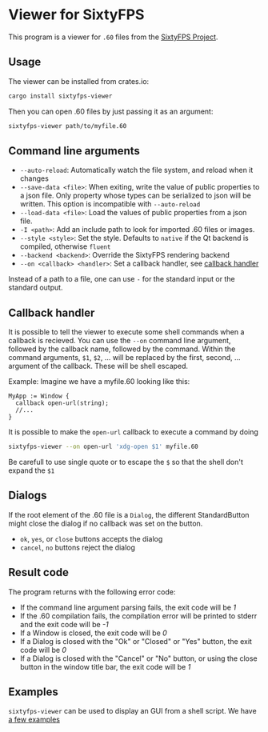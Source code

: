 # Viewer for SixtyFPS

This program is a viewer for `.60` files from the [SixtyFPS Project](https://sixtyfps.io).

## Usage

The viewer can be installed from crates.io:

```bash
cargo install sixtyfps-viewer
```

Then you can open .60 files by just passing it as an argument:

```bash
sixtyfps-viewer path/to/myfile.60
```

## Command line arguments

 - `--auto-reload`: Automatically watch the file system, and reload when it changes
 - `--save-data <file>`: When exiting, write the value of public properties to a json file.
   Only property whose types can be serialized to json will be written.
   This option is incompatible with `--auto-reload`
 - `--load-data <file>`: Load the values of public properties from a json file.
 - `-I <path>`: Add an include path to look for imported .60 files or images.
 - `--style <style>`: Set the style. Defaults to `native` if the Qt backend is compiled, otherwise `fluent`
 - `--backend <backend>`: Override the SixtyFPS rendering backend
 - `--on <callback> <handler>`: Set a callback handler, see [callback handler](#callback-handlers)

Instead of a path to a file, one can use `-` for the standard input or the standard output.

## Callback handler

It is possible to tell the viewer to execute some shell commands when a callback is recieved.
You can use the `--on` command line argument, followed by the callback name, followed by the command.
Within the command arguments, `$1`, `$2`, ... will be replaced by the first, second, ... argument of the
callback. These will be shell escaped.

Example: Imagine we have a myfile.60 looking like this:

```60
MyApp := Window {
  callback open-url(string);
  //...
}
```

It is possible to make the `open-url` callback to execute a command by doing

```bash
sixtyfps-viewer --on open-url 'xdg-open $1' myfile.60
```

Be carefull to use single quote or to escape the `$` so that the shell don't expand the `$1`


## Dialogs

If the root element of the .60 file is a `Dialog`, the different StandardButton might close
the dialog if no callback was set on the button.

 - `ok`, `yes`, or `close` buttons accepts the dialog
 - `cancel`, `no` buttons reject the dialog

## Result code

The program returns with the following error code:
 - If the command line argument parsing fails, the exit code will be *1*
 - If the .60 compilation fails, the compilation error will be printed to stderr and the exit code
   will be *-1*
 - If a Window is closed, the exit code will be *0*
 - If a Dialog is closed with the "Ok" or "Closed" or "Yes" button, the exit code will be *0*
 - If a Dialog is closed with the "Cancel" or "No" button, or using the close button in the window
   title bar, the exit code will be *1*

## Examples

`sixtyfps-viewer` can be used to display an GUI from a shell script.
We have [a few examples](https://github.com/sixtyfpsui/sixtyfps/tree/master/examples/bash)
